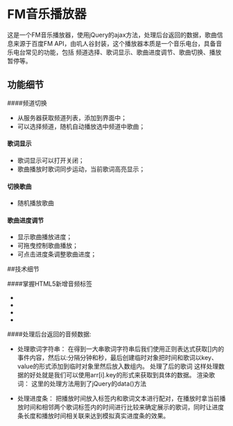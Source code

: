 # FM音乐播放器

这是一个FM音乐播放器，使用jQuery的ajax方法，处理后台返回的数据，歌曲信息来源于百度FM API，由叽人谷封装，这个播放器本质是一个音乐电台，具备音乐电台常见的功能，包括 频道选择、歌词显示、歌曲进度调节、歌曲切换、播放暂停等。

## 功能细节

####频道切换
- 从服务器获取频道列表，添加到界面中；
- 可以选择频道，随机自动播放选中频道中歌曲；

#### 歌词显示

- 歌词显示可以打开关闭；
- 歌曲播放时歌词同步运动，当前歌词高亮显示；

#### 切换歌曲

- 随机播放歌曲
#### 歌曲进度调节
- 显示歌曲播放进度；
- 可拖曳控制歌曲播放；
- 可点击进度条调整歌曲进度；


##技术细节

####掌握HTML5新增音频标签<audio>的使用:

- <audio>常用的标签属性：
autoplay自动播放、loop="loop"单曲循环播放、controls控制器
- <audio>常用的事件属性：
ended播放结束事件、pause暂停事件、play播放事件、volumechange音量改变事件、timeupdate播放位置改变事件
- <audio>常用的对象方法：
play()播放、pause()暂停、load()重新加载
- <audio>常用的对象属性(用于判断音频的状态)：
ended是否结束、paused是否暂停、volume设置或返回当前音量、muted静音、currentTime播放的当前事件、duration音频的总时间
####掌握jQuery的ajax方法，处理后台返回的数据

####处理后台返回的音频数据:

- 处理歌词字符串：
在得到一大串歌词字符串后我们使用正则表达式获取[]内的事件内容，然后以:分隔分钟和秒，最后创建临时对象把时间和歌词以key、value的形式添加到临时对象里然后放入数组内。
处理了后的歌词
这样处理数据的好处就是我们可以使用arr[i].key的形式来获取到具体的数据。
渲染歌词：
这里的处理方法用到了jQuery的data()方法

- 处理进度条：
把播放时间放入标签内和歌词文本进行配对，在播放时拿当前播放时间和相邻两个歌词标签内的时间进行比较来确定展示的歌词，同时让进度条长度和播放时间相关联来达到模拟真实进度条的效果。

